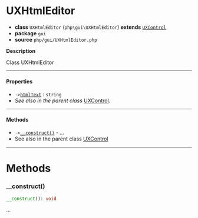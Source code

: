 # UXHtmlEditor

- **class** `UXHtmlEditor` (`php\gui\UXHtmlEditor`) **extends** [`UXControl`](https://github.com/jphp-compiler/jphp/blob/master/exts/jphp-gui-ext/api-docs/classes/php/gui/UXControl.md)
- **package** `gui`
- **source** `php/gui/UXHtmlEditor.php`

**Description**

Class UXHtmlEditor

---

#### Properties

- `->`[`htmlText`](#prop-htmltext) : `string`
- *See also in the parent class* [UXControl](https://github.com/jphp-compiler/jphp/blob/master/exts/jphp-gui-ext/api-docs/classes/php/gui/UXControl.md).

---

#### Methods

- `->`[`__construct()`](#method-__construct) - _..._
- See also in the parent class [UXControl](https://github.com/jphp-compiler/jphp/blob/master/exts/jphp-gui-ext/api-docs/classes/php/gui/UXControl.md)

---
# Methods

<a name="method-__construct"></a>

### __construct()
```php
__construct(): void
```
...